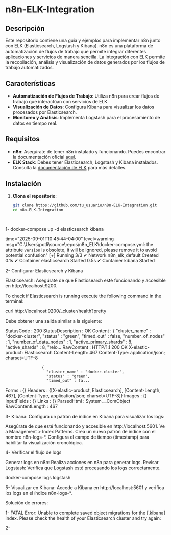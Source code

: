  # n8n-ELK-Integration

## Descripción

Este repositorio contiene una guía y ejemplos para implementar n8n junto con ELK (Elasticsearch, Logstash y Kibana). n8n es una plataforma de automatización de flujos de trabajo que permite integrar diferentes aplicaciones y servicios de manera sencilla. La integración con ELK permite la recopilación, análisis y visualización de datos generados por los flujos de trabajo automatizados.

## Características

- **Automatización de Flujos de Trabajo**: Utiliza n8n para crear flujos de trabajo que interactúan con servicios de ELK.
- **Visualización de Datos**: Configura Kibana para visualizar los datos procesados por Elasticsearch.
- **Monitoreo y Análisis**: Implementa Logstash para el procesamiento de datos en tiempo real.

## Requisitos

- **n8n**: Asegúrate de tener n8n instalado y funcionando. Puedes encontrar la documentación oficial [aquí](https://docs.n8n.io).
- **ELK Stack**: Debes tener Elasticsearch, Logstash y Kibana instalados. Consulta la [documentación de ELK](https://www.elastic.co/guide/en/elastic-stack/current/index.html) para más detalles.

## Instalación

1. **Clona el repositorio**:
   ```bash
   git clone https://github.com/tu_usuario/n8n-ELK-Integration.git
   cd n8n-ELK-Integration

 
 1- docker-compose up -d elasticsearch kibana 

 time="2025-09-01T10:45:44-04:00" level=warning msg="C:\\Users\\potli\\source\\repos\\n8n_ELK\\docker-compose.yml: the attribute `version` is obsolete, it will be ignored, please remove it to avoid potential confusion"
[+] Running 3/3
 ✔ Network n8n_elk_default  Created                                                                                                                                  0.1s
 ✔ Container elasticsearch  Started                                                                                                                                  0.5s
 ✔ Container kibana         Started    


2- Configurar Elasticsearch y Kibana

Elasticsearch: Asegúrate de que Elasticsearch esté funcionando y accesible en http://localhost:9200.

To check if Elasticsearch is running execute the following command in the terminal:

curl http://localhost:9200/_cluster/health?pretty

Debe obtener una salida similar a la siguiente:

StatusCode        : 200
StatusDescription : OK
Content           : {
                      "cluster_name" : "docker-cluster",
                      "status" : "green",
                      "timed_out" : false,
                      "number_of_nodes" : 1,
                      "number_of_data_nodes" : 1,
                      "active_primary_shards" : 8,
                      "active_shards" : 8,
                      "relo...
RawContent        : HTTP/1.1 200 OK
                    X-elastic-product: Elasticsearch
                    Content-Length: 467
                    Content-Type: application/json; charset=UTF-8

                    {
                      "cluster_name" : "docker-cluster",
                      "status" : "green",
                      "timed_out" : fa...
Forms             : {}
Headers           : {[X-elastic-product, Elasticsearch], [Content-Length, 467], [Content-Type, application/json; charset=UTF-8]}
Images            : {}
InputFields       : {}
Links             : {}
ParsedHtml        : System.__ComObject
RawContentLength  : 467

3- Kibana: Configura un patrón de índice en Kibana para visualizar los logs:

Asegúrate de que esté funcionando y accesible en http://localhost:5601.
Ve a Management > Index Patterns.
Crea un nuevo patrón de índice con el nombre n8n-logs-*.
Configura el campo de tiempo (timestamp) para habilitar la visualización cronológica.

4-  Verificar el flujo de logs

Generar logs en n8n: Realiza acciones en n8n para generar logs.
Revisar Logstash: Verifica que Logstash esté procesando los logs correctamente.

docker-compose logs logstash

5- Visualizar en Kibana: Accede a Kibana en http://localhost:5601 y verifica los logs en el índice n8n-logs-*.


Solución de errores:

1- FATAL Error: Unable to complete saved object migrations for the [.kibana] index. Please check the health of your Elasticsearch cluster and try again:

2-